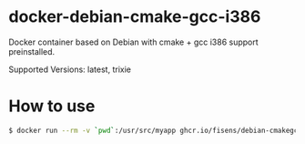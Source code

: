 # docker-debian-cmake-gcc-i386
Docker container based on Debian with cmake + gcc i386 support preinstalled.

Supported Versions: latest, trixie

# How to use

```bash
$ docker run --rm -v `pwd`:/usr/src/myapp ghcr.io/fisens/debian-cmakegcc-i386:<version> command
```